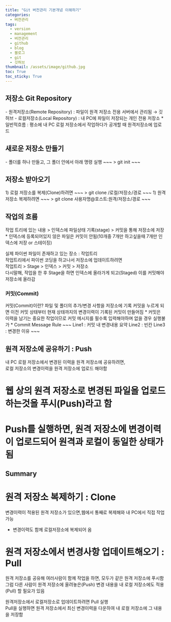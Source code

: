 ```yaml
---
title: "Git 버전관리 기본개념 이해하기"
categories:
  - 버전관리
tags:
  - version
  - management
  - 버전관리
  - github
  - blog
  - 블로그
  - git
  - 깃허브
thumbnail: /assets/image/github.jpg
toc: True
toc_sticky: True
---
```


<h2>저장소 Git Repository</h2>
  - 원격저장소(Remote Repository) : 파일이 원격 저장소 전용 서버에서 관리됨 → 깃허브
  - 로컬저장소(Local Repository) : 내 PC에 파일이 저장되는 개인 전용 저장소
  * 일반적흐름 : 평소에 내 PC 로컬 저장소에서 작업하다가 공개할 때 원격저장소에 업로드
   

<h2>새로운 저장소 만들기</h2>
  - 폴더를 하나 만들고, 그 폴더 안에서 아래 명령 실행  
~~~
> git init
~~~

<h2>저장소 받아오기</h2>
 1) 로컬 저장소를 복제(Clone)하려면  
~~~
 > git clone /로컬/저장소/경로
~~~
 1) 원격저장소 복제하려면  
~~~
 > git clone 사용자명@호스트:원격/저장소/경로
~~~

<h2>작업의 흐름</h2>
작업 트리에 있는 내용 > 인덱스에 파일상태 기록(stage) > 커밋을 통해 저장소에 저장    
  * 인덱스에 등록되어있지 않은 파일은 커밋이 안됨(10개중 7개만 하고싶을때 7개만 인덱스에 저장 or 스테이징)  

 실제 파이썬 파일이 존재하고 있는 장소 : 작업트리    
 작업트리에서 파이썬 코딩을 하고나서 저장소에 업데이트하려면    
 작업트리 > Stage > 인덱스 > 커밋 > 저장소    
 다시말해, 작업을 한 후 Stage을 하면 인덱스에 올라가게 되고(Staged) 이를 커밋해야 저장소에 올라감    

<h3>커밋(Commit)</h3>
커밋(Commit)이란? 파일 및 폴더의 추가/변경 사항을 저장소에 기록  
커밋을 누르게 되면 이전 커밋 상태부터 현재 상태까지의 변경이력이 기록된 커밋이 만들어짐  
 * 커밋은 이력을 남기는 중요한 작업이므로 커밋 메시지를 필수록 입력해야하며 없을 경우 실행불가  
 * Commit Message Rule  
   ~~~
    Line1 : 커밋 내 변경내용 요약
    Line2 : 빈칸
    Line3 : 변경한 이유
   ~~~

<h2>원격 저장소에 공유하기 : Push</h2> 

 내 PC 로컬 저장소에서 변경된 이력을 원격 저장소에 공유하려면,  
 로컬 저장소의 변경이력을 원격 저장소에 업로드 해야함  
  # 웹 상의 원격 저장소로 변경된 파일을 업로드 하는것을 푸시(Push)라고 함
  #  Push를 실행하면, 원격 저장소에 변경이력이 업로드되어 원격과 로컬이 동일한 상태가됨


<h2>Summary</h2>  

 # 원격 저장소 복제하기 : Clone
 변경이력이 적용된 원격 저장소가 있으면,웹에서 통째로 복제해와 내 PC에서 직접 작업가능  
  * 변경이력도 함께 로컬저장소에 복제되어 옴
  

 # 원격 저장소에서 변경사항 업데이트해오기 : Pull 
 원격 저장소를 공유해 여러사람이 함께 작업을 하면, 모두가 같은 원격 저장소에 푸시함  
 그럼 다른 사람이 원격 저장소에 올려놓은(Push) 변경 내용을 내 로컬 저장소에도 적용(Pull) 할 필요가 있음  


 원격저장소에서 로컬저장소로 업데이트하려면 Pull 실행  
 Pull을 실행하면 원격 저장소에서 최신 변경이력을 다운하여 내 로컬 저장소에 그 내용을 저장함  